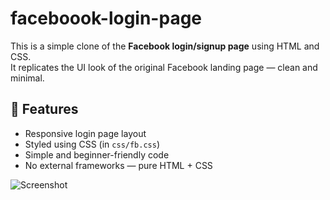 # faceboook-login-page




This is a simple clone of the **Facebook login/signup page** using HTML and CSS.  
It replicates the UI look of the original Facebook landing page — clean and minimal.

## 🚀 Features

- Responsive login page layout
- Styled using CSS (in `css/fb.css`)
- Simple and beginner-friendly code
- No external frameworks — pure HTML + CSS


![Screenshot](./screenshot.png)
